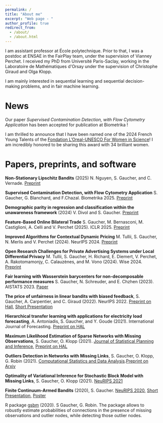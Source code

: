 ```yaml
---
permalink: /
title: "About me"
excerpt: "Web page - "
author_profile: true
redirect_from: 
  - /about/
  - /about.html
---
```


   I am assistant professor at École polytechnique. Prior to that, I was a postdoc at ENSAE in the FairPlay team, under the supervision of Vianney Perchet. I received my PhD from Université Paris-Saclay, working in the Laboratoire de Mathématiques d'Orsay under the supervision of Christophe Giraud and Olga Klopp.

   I am mainly interested in sequential learning and sequential decision-making problems, and in fair machine learning. 

# News
Our paper *Supervised Contamination Detection, with Flow Cytometry Application* has been accepted for publication at Biometrika !

I am thrilled to announce that I have been named one of the 2024 French Young Talents of the [Fondation L’Oreal-UNESCO For Women in Science](https://www.forwomeninscience.com/)! I am incredibly honored to be sharing this award with 34 brilliant women.

# Papers, preprints, and software
**Non-Stationary Lipschitz Bandits** (2025) N. Nguyen, S. Gaucher, and C. Vernade. [Preprint](https://arxiv.org/pdf/2505.18871)

**Supervised Contamination Detection, with Flow Cytometry Application** S. Gaucher, G. Blanchard, and F.Chazal. Biometrika 2025. [Preprint](https://arxiv.org/pdf/2404.06093.pdf)

**Demographic parity in regression and classification within the unawareness framework** (2024) V. Divol and S. Gaucher. [Preprint](https://arxiv.org/pdf/2409.02471)

**Feature-Based Online Bilateral Trade** S. Gaucher, M. Bernasconi, M. Castiglioni, A. Celli and V. Perchet (2025). ICLR 2025. [Preprint](https://arxiv.org/pdf/2405.18183)

**Improved Algorithms for Contextual Dynamic Pricing**  M. Tullii, S. Gaucher, N. Merlis and V. Perchet (2024). NeurIPS 2024. [Preprint](https://arxiv.org/pdf/2406.11316)

**Open Research Challenges for Private Advertising Systems under Local Differential Privacy**  M. Tullii, S. Gaucher, H. Richard, E. Diemert, V. Perchet, A. Rakotomamonjy, C. Calauzènes, and M. Vono (2024). Wise 2024. [Preprint](https://hal.science/hal-04438186/file/Open_Research_Challenges_for_Private_Advertising_Systems_under_Local_Differential_Privacy-14.pdf)

**Fair learning with Wasserstein barycenters for non-decomposable performance measures** S. Gaucher, N. Schreuder, and E. Chzhen (2023). AISTATS 2023. [Paper](https://proceedings.mlr.press/v206/gaucher23a.html)

**The price of unfairness in linear bandits with biased feedback**, S. Gaucher, A. Carpentier, and C. Giraud (2022). NeurIPS 2022. [Preprint on Hall](https://hal.archives-ouvertes.fr/hal-03611628), [Short Presentation](https://slideslive.com/s/solenne-gaucher-43495)

**Hierarchical transfer learning with applications for electricity load forecasting**, A. Antoniadis, S. Gaucher, and Y. Goude (2021). International Journal of Forecasting. [Preprint on HAL](https://hal.archives-ouvertes.fr/hal-03429702)

**Maximum Likelihood Estimation of Sparse Networks with Missing Observations**, S. Gaucher, O. Klopp (2021). [Journal of Statistical Planning and Inference](https://www.sciencedirect.com/science/article/abs/pii/S0378375821000422), [Preprint on HAL](https://hal.archives-ouvertes.fr/hal-02050003)

**Outliers Detection in Networks with Missing Links**, S. Gaucher, O. Klopp, G. Robin (2021). [Computational Statistics and Data Analysis](https://www.sciencedirect.com/science/article/pii/S0167947321001420).[Preprint on Arxiv](https://arxiv.org/abs/1911.13122)

**Optimality of Variational Inference for Stochastic Block Model with Missing Links**, S. Gaucher, O. Klopp (2021). [NeuRIPS 2021](https://papers.nips.cc/paper/2021/file/a5e308070bd6dd3cc56283f2313522de-Paper.pdf)

**Finite Continuum-Armed Bandits** (2020), S. Gaucher. [NeuRIPS 2020](https://proceedings.neurips.cc/paper/2020/file/20c86a628232a67e7bd46f76fba7ce12-Paper.pdf), [Short Presentation](https://slideslive.com/s/solenne-gaucher-43495), [Poster](../FCAB.pdf)

R package [gsbm](https://cran.r-project.org/web/packages/gsbm/index.html) (2020). S Gaucher, G. Robin. The package allows to robustly estimate probabilities of connections in the presence of missing observations and outlier nodes, while detecting those outlier nodes.

